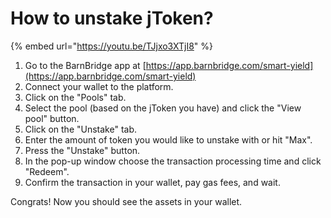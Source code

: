# How to unstake jToken?

{% embed url="https://youtu.be/TJjxo3XTjI8" %}

1. Go to the BarnBridge app at [https://app.barnbridge.com/smart-yield](https://app.barnbridge.com/smart-yield)
2. Connect your wallet to the platform.
3. Click on the "Pools" tab.
4. Select the pool \(based on the jToken you have\) and click the "View pool" button.
5. Click on the "Unstake" tab.
6. Enter the amount of token you would like to unstake with or hit "Max".
7. Press the "Unstake" button.
8. In the pop-up window choose the transaction processing time and click "Redeem".
9. Confirm the transaction in your wallet, pay gas fees, and wait.

Congrats! Now you should see the assets in your wallet.

